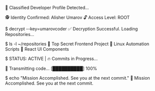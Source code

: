 🚨 Classified Developer Profile Detected...

🕵️ Identity Confirmed: Alisher Umarov
🔓 Access Level: ROOT

$ decrypt --key=umarovcoder
✅ Decryption Successful. Loading Repositories...

$ ls -l ~/repositories
📂 Top Secret Frontend Project
📂 Linux Automation Scripts
📂 React UI Components

$ STATUS: ACTIVE | 🔥 Commits in Progress...

📡 Transmitting code... [██████████] 100%

$ echo "Mission Accomplished. See you at the next commit."
🎯 Mission Accomplished. See you at the next commit.
